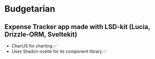 

# Budgetarian

Expense Tracker app made with LSD-kit (Lucia, Drizzle-ORM, 
Sveltekit)
--
* ChartJS for charting ✅
* Uses Shadcn-svelte for its component library ✅
